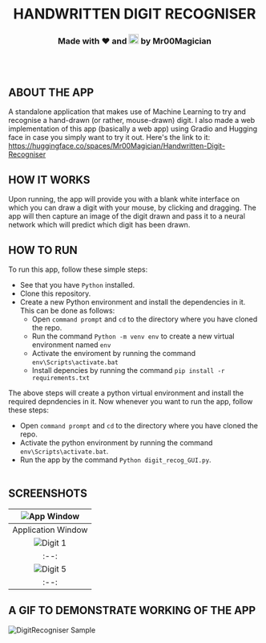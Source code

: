 <h1 align = "center"> HANDWRITTEN DIGIT RECOGNISER 
  <h3 align = "center"> Made with ❤️ and <img title = "Python" src = "https://user-images.githubusercontent.com/92143521/166102826-59081947-8e61-4e41-87d6-58ef893f0187.svg" height = "20px"> by Mr00Magician
  </h3>
</h1>
<br>
<br>

## ABOUT THE APP
A standalone application that makes use of Machine Learning to try and recognise a hand-drawn (or rather, mouse-drawn) digit. I also made a web implementation of this app (basically a web app) using Gradio and Hugging face in case you simply want to try it out. Here's the link to it: https://huggingface.co/spaces/Mr00Magician/Handwritten-Digit-Recogniser

## HOW IT WORKS
Upon running, the app will provide you with a blank white interface on which you can draw a digit with your mouse, by clicking and dragging.
The app will then capture an image of the digit drawn and pass it to a neural network which will predict which digit has been drawn.

## HOW TO RUN
To run this app, follow these simple steps:
- See that you have `Python` installed.
- Clone this repository.
- Create a new Python environment and install the dependencies in it. This can be done as follows:
  - Open `command prompt` and `cd` to the directory where you have cloned the repo.
  - Run the command `Python -m venv env` to create a new virtual environment named `env`
  - Activate the enviroment by running the command `env\Scripts\activate.bat`
  - Install depencies by running the command `pip install -r requirements.txt` <br> 

The above steps will create a python virtual environment and install the required depndencies in it. Now whenever you want to run the app, follow these steps:
- Open `command prompt` and `cd` to the directory where you have cloned the repo.
- Activate the python environment by running the command `env\Scripts\activate.bat`.
- Run the app by the command `Python digit_recog_GUI.py`. <br> <br>

## SCREENSHOTS
  |![App Window](https://user-images.githubusercontent.com/92143521/166221413-9aa1a3ce-9021-4898-a354-181cf3196aa3.png)|
  |:--:|
  |Application Window|
  |![Digit 1](https://user-images.githubusercontent.com/92143521/166222673-8ff0bedd-8fc2-488c-bd9f-5a04fb3210d2.png)|
  |:--:|
  |![Digit 5](https://user-images.githubusercontent.com/92143521/166222725-42585cf8-fe83-4b1d-beef-bcf4d943cf88.png)|
  |:--:|

## A GIF TO DEMONSTRATE WORKING OF THE APP
  ![DigitRecogniser Sample](https://user-images.githubusercontent.com/92143521/166222772-0fb2ffaf-aa4d-49ae-902c-f1498c8969dc.gif)
  
